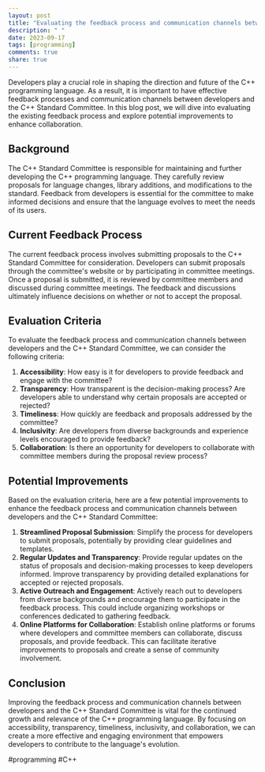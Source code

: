 ```yaml
---
layout: post
title: "Evaluating the feedback process and communication channels between developers and the C++ Standard Committee"
description: " "
date: 2023-09-17
tags: [programming]
comments: true
share: true
---
```


Developers play a crucial role in shaping the direction and future of the C++ programming language. As a result, it is important to have effective feedback processes and communication channels between developers and the C++ Standard Committee. In this blog post, we will dive into evaluating the existing feedback process and explore potential improvements to enhance collaboration.

## Background

The C++ Standard Committee is responsible for maintaining and further developing the C++ programming language. They carefully review proposals for language changes, library additions, and modifications to the standard. Feedback from developers is essential for the committee to make informed decisions and ensure that the language evolves to meet the needs of its users.

## Current Feedback Process

The current feedback process involves submitting proposals to the C++ Standard Committee for consideration. Developers can submit proposals through the committee's website or by participating in committee meetings. Once a proposal is submitted, it is reviewed by committee members and discussed during committee meetings. The feedback and discussions ultimately influence decisions on whether or not to accept the proposal.

## Evaluation Criteria

To evaluate the feedback process and communication channels between developers and the C++ Standard Committee, we can consider the following criteria:

1. **Accessibility**: How easy is it for developers to provide feedback and engage with the committee?
2. **Transparency**: How transparent is the decision-making process? Are developers able to understand why certain proposals are accepted or rejected?
3. **Timeliness**: How quickly are feedback and proposals addressed by the committee?
4. **Inclusivity**: Are developers from diverse backgrounds and experience levels encouraged to provide feedback?
5. **Collaboration**: Is there an opportunity for developers to collaborate with committee members during the proposal review process?

## Potential Improvements

Based on the evaluation criteria, here are a few potential improvements to enhance the feedback process and communication channels between developers and the C++ Standard Committee:

1. **Streamlined Proposal Submission**: Simplify the process for developers to submit proposals, potentially by providing clear guidelines and templates.
2. **Regular Updates and Transparency**: Provide regular updates on the status of proposals and decision-making processes to keep developers informed. Improve transparency by providing detailed explanations for accepted or rejected proposals.
3. **Active Outreach and Engagement**: Actively reach out to developers from diverse backgrounds and encourage them to participate in the feedback process. This could include organizing workshops or conferences dedicated to gathering feedback.
4. **Online Platforms for Collaboration**: Establish online platforms or forums where developers and committee members can collaborate, discuss proposals, and provide feedback. This can facilitate iterative improvements to proposals and create a sense of community involvement.

## Conclusion

Improving the feedback process and communication channels between developers and the C++ Standard Committee is vital for the continued growth and relevance of the C++ programming language. By focusing on accessibility, transparency, timeliness, inclusivity, and collaboration, we can create a more effective and engaging environment that empowers developers to contribute to the language's evolution.

#programming #C++